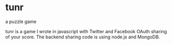 

tunr
====
 
a puzzle game

tunr is a game I wrote in javascript with Twitter and Facebook OAuth sharing of your score. The backend sharing code is using node.js and MongoDB.

 
